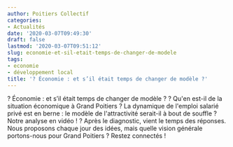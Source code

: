 ```yaml
---
author: Poitiers Collectif
categories:
- Actualités
date: '2020-03-07T09:49:30'
draft: false
lastmod: '2020-03-07T09:51:12'
slug: economie-et-sil-etait-temps-de-changer-de-modele
tags:
- economie
- développement local
title: '? Économie : et s’il était temps de changer de modèle ?'
---
```


? Économie : et s’il était temps de changer de modèle ? ? Qu'en est-il de la situation économique à Grand Poitiers ? La dynamique de l'emploi salarié privé est en berne : le modèle de l'attractivité serait-il à bout de souffle ? Notre analyse en vidéo ! ? Après le diagnostic, vient le temps des réponses. Nous proposons chaque jour des idées, mais quelle vision générale portons-nous pour Grand Poitiers ? Restez connectés !
